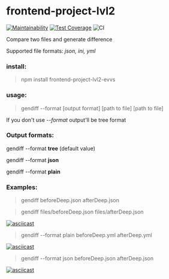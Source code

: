 # frontend-project-lvl2
[![Maintainability](https://api.codeclimate.com/v1/badges/72882b90b08047b9f08f/maintainability)](https://codeclimate.com/github/evvs/frontend-project-lvl2/maintainability)
[![Test Coverage](https://api.codeclimate.com/v1/badges/72882b90b08047b9f08f/test_coverage)](https://codeclimate.com/github/evvs/frontend-project-lvl2/test_coverage)
![CI](https://github.com/evvs/frontend-project-lvl2/workflows/CI/badge.svg)

Compare two files and generate difference

Supported file formats: *json, ini, yml*

### install:
> npm install frontend-project-lvl2-evvs

### usage:
> gendiff --format [output format] [path to file] [path to file]

If you don't use *--format* output'll be tree format 
### Output formats:
  gendiff --format **tree** (default value)
  
  gendiff --format **json**
  
  gendiff --format **plain**
  
### Examples:
>gendiff beforeDeep.json afterDeep.json

>gendiff files/beforeDeep.json files/afterDeep.json

[![asciicast](https://asciinema.org/a/89iq5sFe1jLk5G3nwr3nJ0zFc.svg)](https://asciinema.org/a/89iq5sFe1jLk5G3nwr3nJ0zFc)

>gendiff --format plain beforeDeep.yml afterDeep.yml

[![asciicast](https://asciinema.org/a/BnQpZz5KjbBZD9PvXjLUlCyym.svg)](https://asciinema.org/a/BnQpZz5KjbBZD9PvXjLUlCyym)

>gendiff --format json beforeDeep.json afterDeep.json

[![asciicast](https://asciinema.org/a/GTcZyEsk0ltYaV8Ac5vNgsc0q.svg)](https://asciinema.org/a/GTcZyEsk0ltYaV8Ac5vNgsc0q)
